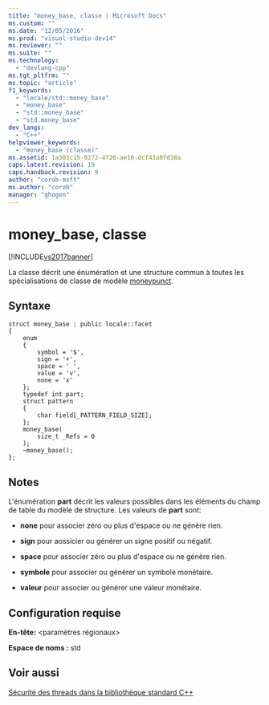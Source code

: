 ```yaml
---
title: "money_base, classe | Microsoft Docs"
ms.custom: ""
ms.date: "12/05/2016"
ms.prod: "visual-studio-dev14"
ms.reviewer: ""
ms.suite: ""
ms.technology: 
  - "devlang-cpp"
ms.tgt_pltfrm: ""
ms.topic: "article"
f1_keywords: 
  - "locale/std::money_base"
  - "money_base"
  - "std::money_base"
  - "std.money_base"
dev_langs: 
  - "C++"
helpviewer_keywords: 
  - "money_base (classe)"
ms.assetid: 1a303c15-9272-4f26-ae16-dcf43a0fd38a
caps.latest.revision: 19
caps.handback.revision: 9
author: "corob-msft"
ms.author: "corob"
manager: "ghogen"
---
```

# money_base, classe
[!INCLUDE[vs2017banner](../assembler/inline/includes/vs2017banner.md)]

La classe décrit une énumération et une structure commun à toutes les spécialisations de classe de modèle [moneypunct](../standard-library/moneypunct-class.md).  
  
## Syntaxe  
  
```  
struct money_base : public locale::facet  
{  
    enum  
    {  
        symbol = '$',  
        sign = '+',  
        space = ' ',  
        value = 'v',  
        none = 'x'  
    };  
    typedef int part;  
    struct pattern  
    {  
        char field[_PATTERN_FIELD_SIZE];  
    };  
    money_base(  
        size_t _Refs = 0  
    );  
    ~money_base();  
};  
```  
  
## Notes  
 L'énumération **part** décrit les valeurs possibles dans les éléments du champ de table du modèle de structure.  Les valeurs de **part** sont:  
  
-   **none** pour associer zéro ou plus d'espace ou ne génère rien.  
  
-   **sign** pour aossicier ou générer un signe positif ou négatif.  
  
-   **space** pour associer zéro ou plus d'espace ou ne génère rien.  
  
-   **symbole** pour associer ou générer un symbole monétaire.  
  
-   **valeur** pour associer ou générer une valeur monétaire.  
  
## Configuration requise  
 **En\-tête:** \<paramètres régionaux\>  
  
 **Espace de noms :** std  
  
## Voir aussi  
 [Sécurité des threads dans la bibliothèque standard C\+\+](../standard-library/thread-safety-in-the-cpp-standard-library.md)